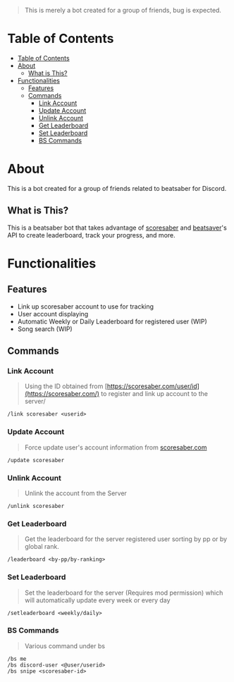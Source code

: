 > This is merely a bot created for a group of friends, bug is expected.
# Table of Contents
- [Table of Contents](#table-of-contents)
- [About](#about)
	- [What is This?](#what-is-this)
- [Functionalities](#functionalities)
	- [Features](#features)
	- [Commands](#commands)
		- [Link Account](#link-account)
		- [Update Account](#update-account)
		- [Unlink Account](#unlink-account)
		- [Get Leaderboard](#get-leaderboard)
		- [Set Leaderboard](#set-leaderboard)
		- [BS Commands](#bs-commands)

<!-- About -->
# About
This is a bot created for a group of friends related to beatsaber for Discord.

## What is This?
This is a beatsaber bot that takes advantage of [scoresaber](https://scoresaber.com/) and [beatsaver](https://beatsaver.com/)'s API to create leaderboard, track your progress, and more.

# Functionalities

## Features
- Link up scoresaber account to use for tracking
- User account displaying
- Automatic Weekly or Daily Leaderboard for registered user (WIP)
- Song search (WIP)

## Commands
### Link Account
> Using the ID obtained from [https://scoresaber.com/user/id](https://scoresaber.com/) to register and link up account to the server/
```
/link scoresaber <userid>
```

### Update Account
> Force update user's account information from [scoresaber.com](https://scoresaber.com/)
```
/update scoresaber
```

### Unlink Account
> Unlink the account from the Server
```
/unlink scoresaber
```

### Get Leaderboard
> Get the leaderboard for the server registered user sorting by pp or by global rank.
```
/leaderboard <by-pp/by-ranking>
```

### Set Leaderboard
> Set the leaderboard for the server (Requires mod permission) which will automatically update every week or every day
```
/setleaderboard <weekly/daily>
```

### BS Commands
> Various command under bs
```
/bs me
/bs discord-user <@user/userid>
/bs snipe <scoresaber-id>
```